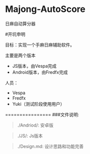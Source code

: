 Majong-AutoScore
================

日麻自动算分器

#开坑申明

目标：实现一个手麻日麻辅助软件。

主要是两个版本

* JS版本，由Vespa完成
* Android版本，由Fredfx完成

人员：
*  Vespa
*  Fredfx
*  Yuki（测试阶段使用用户）

================
###文件说明:
>./Andriod/:
>安卓版

>./JS/:
>Js版本

>./Design.md:
>设计思路和功能完善
